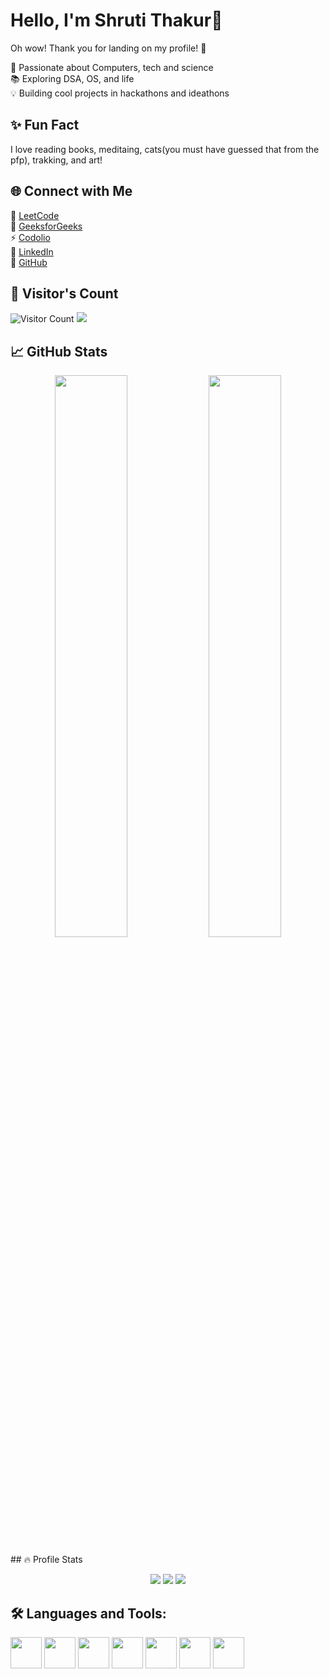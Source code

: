 # Hello, I'm Shruti Thakur👋<br>
Oh wow! Thank you for landing on my profile! 🎀<br>

🚀 Passionate about Computers, tech and science<br>
📚 Exploring DSA, OS, and life<br>
💡 Building cool projects in hackathons and ideathons <br>

## ✨ Fun Fact  
I love reading books, meditaing, cats(you must have guessed that from the pfp), trakking, and art!

<!-- 
 ## 🌐 Connect with Me  
[![LeetCode](https://img.shields.io/badge/LeetCode-orange?logo=leetcode)](https://leetcode.com/your-username/)  
[![GeeksforGeeks](https://img.shields.io/badge/GfG-green?logo=geeksforgeeks)](https://auth.geeksforgeeks.org/user/your-username/profile)  
[![Codolio](https://img.shields.io/badge/Codolio-lightgrey?logo=codesandbox)](https://codolio.com/your-username)  
[![LinkedIn](https://img.shields.io/badge/LinkedIn-blue?logo=linkedin)](https://www.linkedin.com/in/yourprofile/)  
[![GitHub](https://img.shields.io/badge/GitHub-black?logo=github)](https://github.com/Shrutit051) 
--> 
## 🌐 Connect with Me  
🔸 [LeetCode](https://leetcode.com/your-username/)  
🔹 [GeeksforGeeks](https://auth.geeksforgeeks.org/user/your-username/profile)  
⚡ [Codolio](https://codolio.com/your-username)  
💼 [LinkedIn](https://www.linkedin.com/in/yourprofile/)  
🐙 [GitHub](https://github.com/Shrutit051)  


## 👀 Visitor's Count  
![Visitor Count](https://komarev.com/ghpvc/?username=Shrutit051&color=green&style=flat)
<img src="https://hitwebcounter.com/counter/counter.php?page=Shrutit051&style=0007&nbdigits=7&type=page&initCount=0" />


## 📈 GitHub Stats  
<p align="center">
  <img width="48%" src="https://github-readme-streak-stats.herokuapp.com/?user=Shrutit051&theme=dark" />
  <img width="48%" src="https://github-readme-stats.vercel.app/api?username=Shrutit051&show_icons=true&theme=dark" />
</p>
## 🔥 Profile Stats  
<p align="center">
  <img src="https://github-profile-summary-cards.vercel.app/api/cards/profile-details?username=Shrutit051&theme=github_dark" />
  <img src="https://github-profile-summary-cards.vercel.app/api/cards/repos-per-language?username=Shrutit051&theme=github_dark" />
  <img src="https://github-profile-summary-cards.vercel.app/api/cards/most-commit-language?username=Shrutit051&theme=github_dark" />
</p>



## 🛠 Languages and Tools:  
<p align="left">
  <img src="https://cdn.jsdelivr.net/gh/devicons/devicon/icons/java/java-original.svg" height="50" width="50" />
  <img src="https://cdn.jsdelivr.net/gh/devicons/devicon/icons/c/c-original.svg" height="50" width="50" />
  <img src="https://cdn.jsdelivr.net/gh/devicons/devicon/icons/cplusplus/cplusplus-original.svg" height="50" width="50" />
  <img src="https://cdn.jsdelivr.net/gh/devicons/devicon/icons/python/python-original.svg" height="50" width="50" />
  <img src="https://cdn.jsdelivr.net/gh/devicons/devicon/icons/html5/html5-original.svg" height="50" width="50" />
  <img src="https://cdn.jsdelivr.net/gh/devicons/devicon/icons/css3/css3-original.svg" height="50" width="50" />
  <img src="https://cdn.jsdelivr.net/gh/devicons/devicon/icons/firebase/firebase-plain.svg" height="50" width="50" />
</p>

<!--
**Shrutit051/Shrutit051** is a ✨ _special_ ✨ repository because its `README.md` (this file) appears on your GitHub profile.

Here are some ideas to get you started:

- 🔭 I’m currently working on ...
- 🌱 I’m currently learning ...
- 👯 I’m looking to collaborate on ...
- 🤔 I’m looking for help with ...
- 💬 Ask me about ...
- 📫 How to reach me: ...
- 😄 Pronouns: ...
- ⚡ Fun fact: ...
-->
